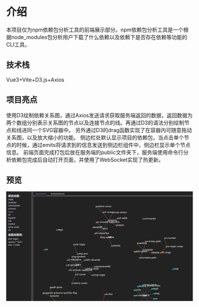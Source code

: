 # 介绍
本项目仅为npm依赖包分析工具的前端展示部分。npm依赖包分析工具是一个根据node_modules包分析用户下载了什么依赖以及依赖下是否存在依赖等功能的CLI工具。
## 技术栈
Vue3+Vite+D3.js+Axios
## 项目亮点
使用D3绘制依赖关系图，通过Axios发送请求获取服务端返回的数据，返回数据为两个数组分别表示关系图的节点以及连接节点的线。再通过D3的语法分别绘制节点和线进同一个SVG容器中。
另外通过D3的drag函数实现了在容器内可随意拖动关系图，以及放大缩小的功能。
侧边栏处默认显示项目的依赖包，当点击单个节点的时候，通过emits将请求到的信息发送到侧边栏组件中，侧边栏显示单个节点信息。
前端页面完成打包后放在服务端的public文件夹下，服务端使用命令行分析依赖包完成后自动打开页面，并使用了WebSocket实现了热更新。

## 预览
![image](preview.jpg)
